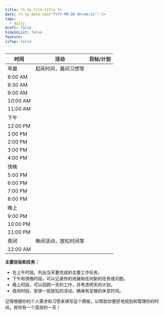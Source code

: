 ```yaml
---
title: <% tp.file.title %>
date: <% tp.date.now("YYYY-MM-DD HH:mm:ss") %>
tags:
  - daily
draft: false
hideInList: false
feature: 
isTop: false
---
```




| 时间        | 活动                    | 目标/计划                |
|------------|-------------------------|------------------------|
| 早晨       | 起床时间，晨间习惯等      |                        |
| 8:00 AM    |                       |                        |
| 8:30 AM    |                       |                        |
| 9:00 AM    |                       |                        |
| 10:00 AM   |                       |                        |
| 11:00 AM   |                       |                        |
| 下午       |                       |                        |
| 12:00 PM   |                       |                        |
| 1:00 PM    |                       |                        |
| 2:00 PM    |                       |                        |
| 3:00 PM    |                       |                        |
| 4:00 PM    |                       |                        |
| 傍晚       |                       |                        |
| 5:00 PM    |                       |                        |
| 6:00 PM    |                       |                        |
| 7:00 PM    |                       |                        |
| 8:00 PM    |                       |                        |
| 晚上       |                       |                        |
| 9:00 PM    |                       |                        |
| 10:00 PM   |                       |                        |
| 11:00 PM   |                       |                        |
| 夜间       | 晚间活动，放松时间等      |                        |
| 12:00 AM   |                       |                        |

**主要目标和任务：** 

- 在上午时段，列出当天要完成的主要工作任务。
- 下午和傍晚时段，可以记录你的进展和任何新的任务或问题。
- 晚上时段，可以回顾一天的工作，并考虑明天的计划。
- 夜间时段，安排一些放松的活动，确保有足够的休息时间。

记得根据你的个人需求和习惯来填写这个模板，以帮助你更好地规划和管理你的时间。祝你有一个高效的一天！
